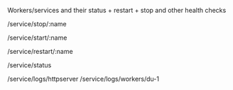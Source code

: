 Workers/services and their status + restart + stop and other health checks

/service/stop/:name

/service/start/:name

/service/restart/:name

/service/status

/service/logs/httpserver
/service/logs/workers/du-1